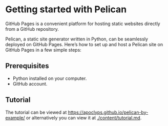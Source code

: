# Getting started with Pelican

GitHub Pages is a convenient platform for hosting static websites directly from a GitHub repository.

Pelican, a static site generator written in Python, can be seamlessly deployed on GitHub Pages. Here’s how to set up and host a Pelican site on GitHub Pages in a few simple steps:

## Prerequisites

- Python installed on your computer.
- GitHub account.

## Tutorial

The tutorial can be viewed at <https://apoclyps.github.io/pelican-by-example/> or alternatively you can view it at [./content/tutorial.md](./content/tutorial.md).
